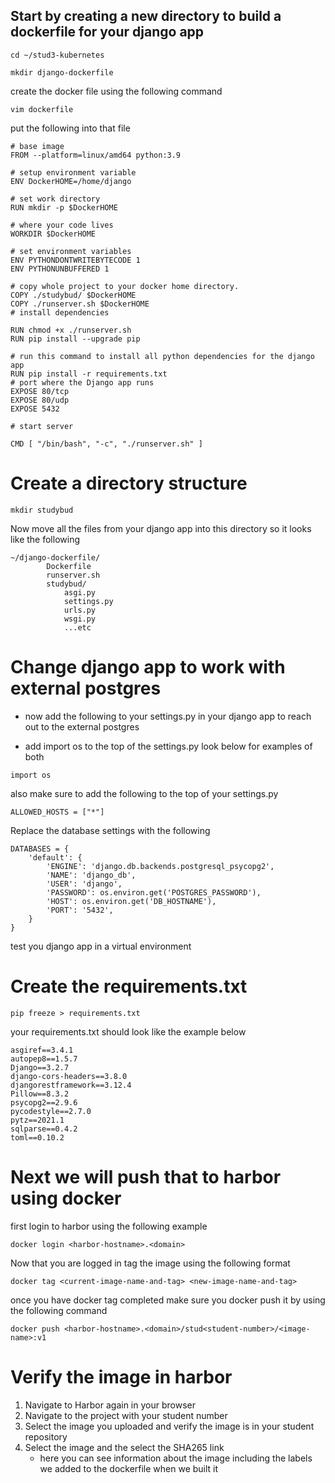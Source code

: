 ## Start by creating a new directory to build a dockerfile for your django app
```
cd ~/stud3-kubernetes
```
```
mkdir django-dockerfile
```
create the docker file using the following command
```
vim dockerfile
```
put the following into that file

```
# base image  
FROM --platform=linux/amd64 python:3.9

# setup environment variable  
ENV DockerHOME=/home/django

# set work directory  
RUN mkdir -p $DockerHOME  

# where your code lives  
WORKDIR $DockerHOME  

# set environment variables  
ENV PYTHONDONTWRITEBYTECODE 1
ENV PYTHONUNBUFFERED 1  

# copy whole project to your docker home directory. 
COPY ./studybud/ $DockerHOME 
COPY ./runserver.sh $DockerHOME
# install dependencies  

RUN chmod +x ./runserver.sh
RUN pip install --upgrade pip  

# run this command to install all python dependencies for the django app
RUN pip install -r requirements.txt  
# port where the Django app runs
EXPOSE 80/tcp
EXPOSE 80/udp
EXPOSE 5432

# start server  

CMD [ "/bin/bash", "-c", "./runserver.sh" ]
```
# Create a directory structure
``` 
mkdir studybud
```
Now move all the files from your django app into this directory so it looks like the following
```
~/django-dockerfile/
        Dockerfile
        runserver.sh
        studybud/
            asgi.py
            settings.py
            urls.py
            wsgi.py
            ...etc
```
# Change django app to work with external postgres
- now add the following to your settings.py in your django app to reach out to the external postgres

- add import os to the top of the settings.py look below for examples of both
```
import os
```
also make sure to add the following to the top of your settings.py 
```
ALLOWED_HOSTS = ["*"]
```

Replace the database settings with the following
```
DATABASES = {
    'default': {
        'ENGINE': 'django.db.backends.postgresql_psycopg2',
        'NAME': 'django_db',
        'USER': 'django',
        'PASSWORD': os.environ.get('POSTGRES_PASSWORD'),
        'HOST': os.environ.get('DB_HOSTNAME'),
        'PORT': '5432',
    }
}
```
test you django app in a virtual environment

# Create the requirements.txt
```
pip freeze > requirements.txt
```
your requirements.txt should look like the example below
```
asgiref==3.4.1
autopep8==1.5.7
Django==3.2.7
django-cors-headers==3.8.0
djangorestframework==3.12.4
Pillow==8.3.2
psycopg2==2.9.6
pycodestyle==2.7.0
pytz==2021.1
sqlparse==0.4.2
toml==0.10.2
```
# Next we will push that to harbor using docker
first login to harbor using the following example
```
docker login <harbor-hostname>.<domain>
```
Now that you are logged in tag the image using the following format
```
docker tag <current-image-name-and-tag> <new-image-name-and-tag>
```
once you have docker tag completed make sure you docker push it by using the following command
```
docker push <harbor-hostname>.<domain>/stud<student-number>/<image-name>:v1
```
# Verify the image in harbor

1. Navigate to Harbor again in your browser
1. Navigate to the project with your student number
1. Select the image you uploaded and verify the image is in your student repository
1. Select the image and the select the SHA265 link
   * here you can see information about the image including the labels we added to the dockerfile when we built it